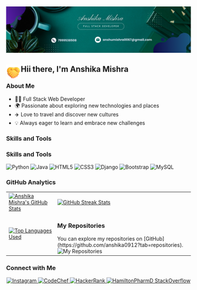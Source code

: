 <!-- Use the GIF you mentioned earlier for the banner -->
![Banner](https://raw.githubusercontent.com/anshika0912/anshika0912/main/Black%20%26%20White%20Modern%20Minimalist%20Data%20Analyst%20LinkedIn%20Banner.png)

<!-- Use the Hand Wave GIF you mentioned earlier -->
<h2 align="left"><img src="https://raw.githubusercontent.com/anshika0912/anshika0912/main/hand.png" width='40' align="left"/>Hii there, I'm Anshika Mishra</h2>

### About Me

- 👩‍💻 Full Stack Web Developer
- 🌍 Passionate about exploring new technologies and places
- ✈️ Love to travel and discover new cultures
- 💡 Always eager to learn and embrace new challenges

### Skills and Tools

### Skills and Tools

![Python](https://img.shields.io/badge/Python-14354C?style=for-the-badge&logo=python&logoColor=white)
![Java](https://img.shields.io/badge/Java-FFA518?style=for-the-badge&logo=java&logoColor=black)
![HTML5](https://img.shields.io/badge/HTML5-%23E34F26.svg?style=for-the-badge&logo=html5&logoColor=white)
![CSS3](https://img.shields.io/badge/CSS3-%231572B6.svg?style=for-the-badge&logo=css3&logoColor=white)
![Django](https://img.shields.io/badge/Django-092E20?style=for-the-badge&logo=django&logoColor=white)
![Bootstrap](https://img.shields.io/badge/Bootstrap-563D7C?style=for-the-badge&logo=bootstrap&logoColor=white)
![MySQL](https://img.shields.io/badge/MySQL-4ea94b?style=for-the-badge&logo=mysql&logoColor=white)



### GitHub Analytics
<table>
  <tr>
    <td>
      <a href="https://www.github.com/anshika0912">
        <img src="https://github-readme-stats.vercel.app/api?username=anshika0912&show_icons=true&theme=tokyonight&count_private=true&hide_border=true" alt="Anshika Mishra's GitHub Stats" />
      </a>
    </td>
    <td> 
      <a href="https://www.github.com/anshika0912">
        <img src="http://github-readme-streak-stats.herokuapp.com?user=anshika0912&hide_border=true&theme=tokyonight" alt="GitHub Streak Stats" />
      </a>
    </td>
  </tr>
  <tr>
    <td>
      <a href="https://www.github.com/anshika0912">
        <img src="https://github-readme-stats.vercel.app/api/top-langs/?username=anshika0912&langs_count=8&layout=compact&theme=tokyonight&hide_border=true" alt="Top Languages Used" />
      </a>
    </td>
   <td>
      <h3>My Repositories</h3>
      You can explore my repositories on [GitHub](https://github.com/anshika0912?tab=repositories).
      <br />
      <img src="https://github.com/anshika0912/anshika0912/raw/main/github-repo.gif" alt="My Repositories" />
    </td>
  </tr>
</table>


### Connect with Me

<p align="center">
  <a href="https://www.instagram.com/misanshu_09">
    <img alt="Instagram" src="https://img.shields.io/badge/misanshu_09-%23E4405F.svg?&style=for-the-badge&logo=Instagram&logoColor=white"/>
  </a>
  <a href="https://www.codechef.com/users/anshumishra006">
    <img alt="CodeChef" src="https://img.shields.io/badge/anshumishra006-%23EA4E79.svg?&style=for-the-badge&logo=CodeChef&logoColor=white"/>
  </a>
  <a href="https://www.hackerrank.com/anshumishra0067">
    <img alt="HackerRank" src="https://img.shields.io/badge/anshumishra0067-%231DA1F2.svg?&style=for-the-badge&logo=HackerRank&logoColor=white"/>
  </a>
  <a href="https://stackoverflow.com/users/14122375/hamiltonpharmd">
    <img alt="HamiltonPharmD StackOverflow" src="https://stackoverflow-badge.onrender.com/api/StackOverflowBadge/14122375" />
  </a>
</p>
